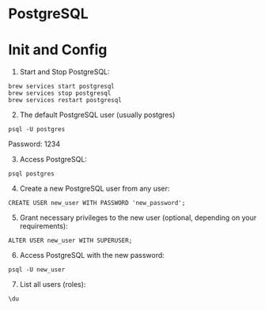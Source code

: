 # PostgreSQL

# Init and Config
1. Start and Stop PostgreSQL:
```
brew services start postgresql
brew services stop postgresql
brew services restart postgresql
```

2. The default PostgreSQL user (usually postgres)
```
psql -U postgres
```
Password: 1234

3. Access PostgreSQL:
```
psql postgres
```

4. Create a new PostgreSQL user from any user:
```
CREATE USER new_user WITH PASSWORD 'new_password';
```

5. Grant necessary privileges to the new user (optional, depending on your requirements):
```
ALTER USER new_user WITH SUPERUSER;
```

6. Access PostgreSQL with the new password:
```
psql -U new_user
```
7. List all users (roles):
```
\du 
